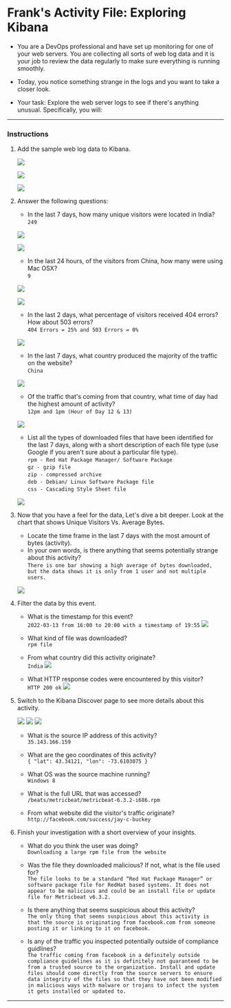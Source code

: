 # Frank's Activity File: Exploring Kibana

* You are a DevOps professional and have set up monitoring for one of your web servers. You are collecting all sorts of web log data and it is your job to review the data regularly to make sure everything is running smoothly. 

* Today, you notice something strange in the logs and you want to take a closer look.

* Your task: Explore the web server logs to see if there's anything unusual. Specifically, you will:


---

### Instructions

1. Add the sample web log data to Kibana.

     ![](Images/01%20Sample%20Web%20Log%20Data%20Kibana.jpg)

     ![](Images/02%20Sample%20Web%20Log%20Data%20Kibana.jpg)

     ![](Images/03%20Sample%20Web%20Log%20Data%20Kibana.jpg)

2. Answer the following questions:

    - In the last 7 days, how many unique visitors were located in India?  
    `249`

     ![](Images/04%20Web%20Traffic%20Last%207%20Days.jpg)

     ![](Images/05%20Web%20Traffic%20Last%207%20Days%20Unique%20Visitors.jpg)

    - In the last 24 hours, of the visitors from China, how many were using Mac OSX?  
    `9`

     ![](Images/06%20Web%20Traffic%20Last%2024%20hrs.jpg)

     ![](Images/07%20Web%20Traffic%20China%20MacOSX.jpg)

    - In the last 2 days, what percentage of visitors received 404 errors? How about 503 errors?  
    `404 Errors = 25% and 503 Errors = 0%`

     ![](Images/08%20Last%202%20Days%20404%20Errors%20and%20503%20Errors.jpg)

    - In the last 7 days, what country produced the majority of the traffic on the website?  
    `China`

     ![](Images/09%20Last%207%20Days%20Majority%20Traffic%20Source%20CN.jpg)

    - Of the traffic that's coming from that country, what time of day had the highest amount of activity?  
    `12pm and 1pm (Hour of Day 12 & 13)`

     ![](Images/10%20Time%20of%20Day%20Highest%20Amount%20of%20Activity%20CN.jpg)

    - List all the types of downloaded files that have been identified for the last 7 days, along with a short description of each file type (use Google if you aren't sure about a particular file type).  
    `rpm - Red Hat Package Manager/ Software Package`  
    `gz - gzip file`  
    `zip - compressed archive`  
    `deb - Debian/ Linux Software Package file`  
    `css - Cascading Style Sheet file`  

     ![](Images/11%20Types%20of%20Files%20Downloaded%207%20Days.jpg)


3. Now that you have a feel for the data, Let's dive a bit deeper. Look at the chart that shows Unique Visitors Vs. Average Bytes.
     - Locate the time frame in the last 7 days with the most amount of bytes (activity).
     - In your own words, is there anything that seems potentially strange about this activity?  
    `There is one bar showing a high average of bytes downloaded, but the data shows it is only from 1 user and not multiple users.`  

     ![](Images/12%20Unique%20Visitors%20vs%20Average%20Bytes%20Chart.jpg)

4. Filter the data by this event.
     - What is the timestamp for this event?  
    `2022-03-13 from 16:00 to 20:00 with a timestamp of 19:55`
     ![](Images/13%20Unique%20Visitor%20Strange%20Behavior%20Charts%20Timestamp.jpg)

     - What kind of file was downloaded?  
     `rpm file`

     - From what country did this activity originate?  
     `India`
     ![](Images/14%20Unique%20Visitor%20Strange%20Behavior%20Charts%20Source%20Location.jpg)

     - What HTTP response codes were encountered by this visitor?  
     `HTTP 200 ok`
     ![](Images/15%20Unique%20Visitor%20Strange%20Behavior%20Charts%20HTTP%20Code.jpg)


5. Switch to the Kibana Discover page to see more details about this activity.

     ![](Images/16%20Kibana%20Discover%20Page%20Menu.jpg)
     ![](Images/17%20Kibana%20Discover%20Page%20with%20Kibana%20Sample%20Data%20Filter.jpg)
     ![](Images/18%20Kibana%20Discover%20Geo%20Coordinates%2C%20OS%2C%20URL%2C%20and%20Origination%20URL.jpg)

     - What is the source IP address of this activity?  
     `35.143.166.159`

     - What are the geo coordinates of this activity?  
     `{ "lat": 43.34121, "lon": -73.6103075 }`

     - What OS was the source machine running?  
     `Windows 8`

     - What is the full URL that was accessed?  
     `/beats/metricbeat/metricbeat-6.3.2-i686.rpm`

     - From what website did the visitor's traffic originate?  
     `http://facebook.com/success/jay-c-buckey`


6. Finish your investigation with a short overview of your insights. 

     - What do you think the user was doing?  
     `Downloading a large rpm file from the website`

     - Was the file they downloaded malicious? If not, what is the file used for?  
     `The file looks to be a standard “Red Hat Package Manager” or software package file for RedHat based systems. It does not appear to be malicious and could be an install file or update file for Metricbeat v6.3.2.`

     - Is there anything that seems suspicious about this activity?  
     `The only thing that seems suspicious about this activity is that the source is originating from facebook.com from someone posting it or linking to it on facebook.`

     - Is any of the traffic you inspected potentially outside of compliance guidlines?  
     `The traffic coming from facebook in a definitely outside compliance guidelines as it is definitely not guaranteed to be from a trusted source to the organization. Install and update files should come directly from the source servers to ensure data integrity of the files so that they have not been modified in malicious ways with malware or trojans to infect the system it gets installed or updated to.`

---